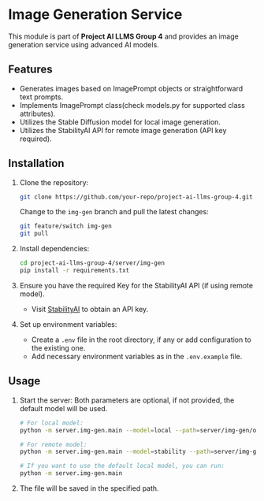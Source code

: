 # Image Generation Service

This module is part of **Project AI LLMS Group 4** and provides an image generation service using advanced AI models.

## Features

- Generates images based on ImagePrompt objects or straightforward text prompts.
- Implements ImagePrompt class(check models.py for supported class attributes).
- Utilizes the Stable Diffusion model for local image generation.
- Utilizes the StabilityAI API for remote image generation (API key required).


## Installation

1. Clone the repository:
    ```bash
    git clone https://github.com/your-repo/project-ai-llms-group-4.git
    ```
    Change to the `img-gen` branch and pull the latest changes:
    ```bash
    git feature/switch img-gen
    git pull
    ```

2. Install dependencies:
    ```bash
    cd project-ai-llms-group-4/server/img-gen
    pip install -r requirements.txt
    ```
3. Ensure you have the required Key for the StabilityAI API (if using remote model).
    - Visit [StabilityAI](https://stability.ai/) to obtain an API key.

4. Set up environment variables:
    - Create a `.env` file in the root directory, if any or add configuration to the existing one.
    - Add necessary environment variables as in the `.env.example` file.




## Usage

1. Start the server:
    Both parameters are optional, if not provided, the default model will be used.
    
    ```bash
    # For local model:
    python -m server.img-gen.main --model=local --path=server/img-gen/output/output.png --img_prompt="An astronaut riding a horse in a futuristic city" --width=512 --height=512 --num_inference_steps=50 --guidance_scale=7.5"
    ```
    ```bash
    # For remote model:
    python -m server.img-gen.main --model=stability --path=server/img-gen/output/output.png --img_prompt="An astronaut riding a horse in a futuristic city" --width=512 --height=512 --num_inference_steps=50 --guidance_scale=7.5
    ```
    ```bash
    # If you want to use the default local model, you can run:
    python -m server.img-gen.main 
    ```

2. The file will be saved in the specified path.

